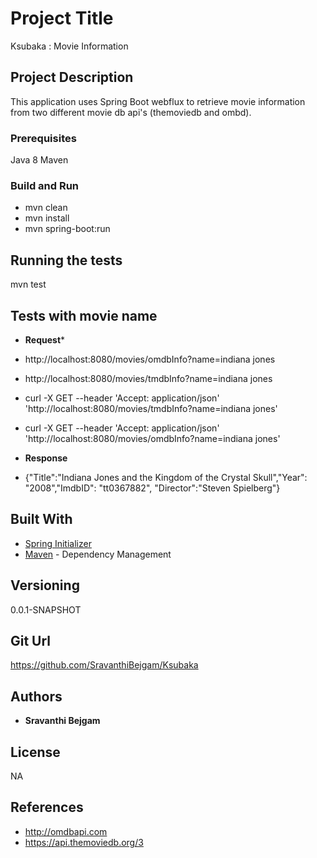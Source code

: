 
# Project Title

Ksubaka : Movie Information

## Project Description
This application uses Spring Boot webflux to retrieve movie information from two different movie db api's (themoviedb and ombd).

### Prerequisites
Java 8
Maven

### Build and Run

* mvn clean
* mvn install
* mvn spring-boot:run

## Running the tests
mvn test

## Tests with movie name

* **Request***
* http://localhost:8080/movies/omdbInfo?name=indiana jones
* http://localhost:8080/movies/tmdbInfo?name=indiana jones
* curl -X GET --header 'Accept: application/json' 'http://localhost:8080/movies/tmdbInfo?name=indiana jones'
* curl -X GET --header 'Accept: application/json' 'http://localhost:8080/movies/omdbInfo?name=indiana jones'

* **Response**
* {"Title":"Indiana Jones and the Kingdom of the Crystal Skull","Year": "2008","ImdbID": "tt0367882", "Director":"Steven Spielberg"}

## Built With

* [Spring Initializer](https://start.spring.io/)
* [Maven](https://maven.apache.org/) - Dependency Management

## Versioning

0.0.1-SNAPSHOT

## Git Url

https://github.com/SravanthiBejgam/Ksubaka

## Authors

* **Sravanthi Bejgam**


## License

NA

## References

* http://omdbapi.com
* https://api.themoviedb.org/3